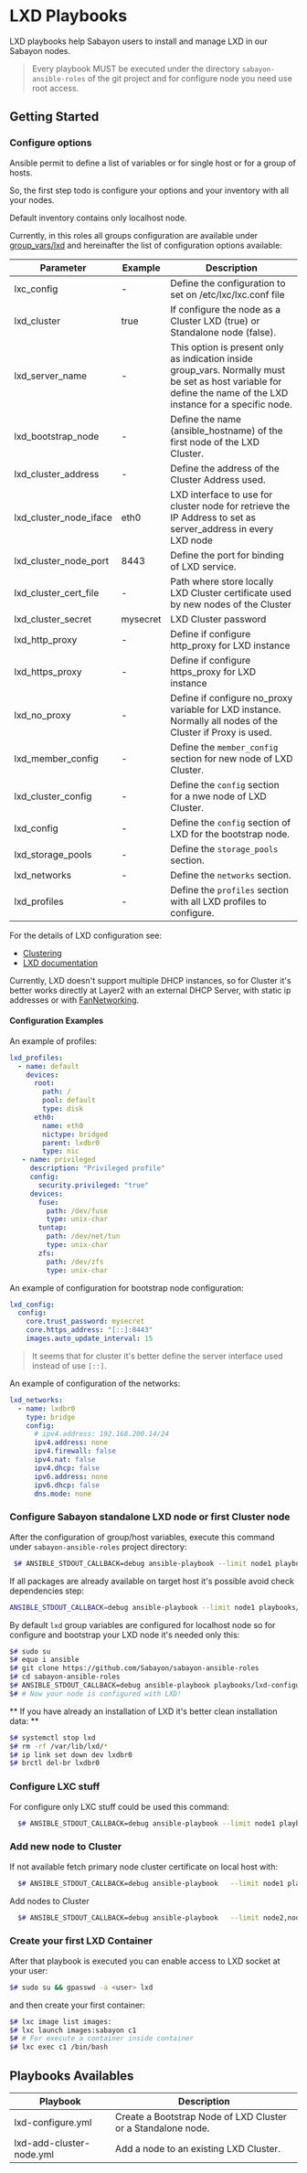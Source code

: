 # LXD Playbooks

LXD playbooks help Sabayon users to install and manage LXD in our Sabayon nodes.

> Every playbook MUST be executed under the directory `sabayon-ansible-roles` of the git project and for configure node you need use root access.

## Getting Started

### Configure options

Ansible permit to define a list of variables or for single host or for a group of hosts.

So, the first step todo is configure your options and your inventory with all your nodes.

Default inventory contains only localhost node.

Currently, in this roles all groups configuration are available under [group_vars/lxd](https://github.com/Sabayon/sabayon-ansible-roles/blob/master/inventory/group_vars/lxd)
and hereinafter the list of configuration options available:

| Parameter | Example | Description |
|-----------|---------|-------------|
| lxc_config | - | Define the configuration to set on /etc/lxc/lxc.conf file |
| lxd_cluster | true | If configure the node as a Cluster LXD (true) or Standalone node (false). |
| lxd_server_name | - | This option is present only as indication inside group_vars. Normally must be set as host variable for define the name of the LXD instance for a specific node. |
| lxd_bootstrap_node | - | Define the name (ansible_hostname) of the first node of the LXD Cluster. |
| lxd_cluster_address | - | Define the address of the Cluster Address used. |
| lxd_cluster_node_iface | eth0 | LXD interface to use for cluster node for retrieve the IP Address to set as server_address in every LXD node |
| lxd_cluster_node_port | 8443 | Define the port for binding of LXD service. |
| lxd_cluster_cert_file | - | Path where store locally LXD Cluster certificate used by new nodes of the Cluster |
| lxd_cluster_secret | mysecret | LXD Cluster password |
| lxd_http_proxy | - | Define if configure http_proxy for LXD instance |
| lxd_https_proxy | - | Define if configure https_proxy for LXD instance |
| lxd_no_proxy | - | Define if configure no_proxy variable for LXD instance. Normally all nodes of the Cluster if Proxy is used. |
| lxd_member_config | - | Define the `member_config` section for new node of LXD Cluster. |
| lxd_cluster_config | - | Define the `config` section for a nwe node of LXD Cluster. |
| lxd_config | - | Define the `config` section of LXD for the bootstrap node. |
| lxd_storage_pools | - | Define the `storage_pools` section. |
| lxd_networks | - | Define the `networks` section. |
| lxd_profiles | - | Define the `profiles` section with all LXD profiles to configure. |

For the details of LXD configuration see:

 * [Clustering](https://lxd.readthedocs.io/en/latest/clustering/)
 * [LXD documentation](https://github.com/lxc/lxd/tree/master/doc)

Currently, LXD doesn't support multiple DHCP instances, so for Cluster it's better works directly at Layer2 with
an external DHCP Server, with static ip addresses or with [FanNetworking](https://wiki.ubuntu.com/FanNetworking).

#### Configuration Examples

An example of profiles:

```yaml
lxd_profiles:
  - name: default
    devices:
      root:
        path: /
        pool: default
        type: disk
      eth0:
        name: eth0
        nictype: bridged
        parent: lxdbr0
        type: nic
   - name: privileged
     description: "Privileged profile"
     config:
       security.privileged: "true"
     devices:
       fuse:
         path: /dev/fuse
         type: unix-char
       tuntap:
         path: /dev/net/tun
         type: unix-char
       zfs:
         path: /dev/zfs
         type: unix-char

```

An example of configuration for bootstrap node configuration:

```yaml
lxd_config:
  config:
    core.trust_password: mysecret
    core.https_address: "[::]:8443"
    images.auto_update_interval: 15
```

> It seems that for cluster it's better define the server interface used instead of use `[::]`.


An example of configuration of the networks:

```yaml
lxd_networks:
  - name: lxdbr0
    type: bridge
    config:
      # ipv4.address: 192.168.200.14/24
      ipv4.address: none
      ipv4.firewall: false
      ipv4.nat: false
      ipv4.dhcp: false
      ipv6.address: none
      ipv6.dhcp: false
      dns.mode: none
```

### Configure Sabayon standalone LXD node or first Cluster node

After the configuration of group/host variables, execute this command under `sabayon-ansible-roles`
project directory:


```bash
 $# ANSIBLE_STDOUT_CALLBACK=debug ansible-playbook --limit node1 playbooks/lxd-configure.yml
```

If all packages are already available on target host it's possible avoid check dependencies step:

```bash
ANSIBLE_STDOUT_CALLBACK=debug ansible-playbook --limit node1 playbooks/lxd-configure.yml  --skip-tags install_deps
```

By default `lxd` group variables are configured for localhost node so for configure and bootstrap your LXD node
it's needed only this:

```bash
$# sudo su
$# equo i ansible
$# git clone https://github.com/Sabayon/sabayon-ansible-roles
$# cd sabayon-ansible-roles
$# ANSIBLE_STDOUT_CALLBACK=debug ansible-playbook playbooks/lxd-configure.yml
$# # Now your node is configured with LXD!
```

** If you have already an installation of LXD it's better clean installation data: **

```bash
$# systemctl stop lxd
$# rm -rf /var/lib/lxd/*
$# ip link set down dev lxdbr0
$# brctl del-br lxdbr0
```

### Configure LXC stuff

For configure only LXC stuff could be used this command:

```bash
  $# ANSIBLE_STDOUT_CALLBACK=debug ansible-playbook --limit node1 playbooks/lxd-configure.yml -t lxc_conf_override
```

### Add new node to Cluster


If not available fetch primary node cluster certificate on local host with:

```bash
  $# ANSIBLE_STDOUT_CALLBACK=debug ansible-playbook   --limit node1 playbooks/lxd-configure.yml --skip-tags systemd_stuff,lxd_boostrap_node
```

Add nodes to Cluster

```bash
  $# ANSIBLE_STDOUT_CALLBACK=debug ansible-playbook   --limit node2,node3,node4 playbooks/lxd-add-cluster-node.yml
```

### Create your first LXD Container

After that playbook is executed you can enable access to LXD socket at your user:

```bash
$# sudo su && gpasswd -a <user> lxd
```

and then create your first container:

```bash
$# lxc image list images:
$# lxc launch images:sabayon c1
$# # For execute a container inside container
$# lxc exec c1 /bin/bash
```

## Playbooks Availables

| Playbook | Description |
|----------|-------------|
|lxd-configure.yml | Create a Bootstrap Node of LXD Cluster or a Standalone node. |
|lxd-add-cluster-node.yml | Add a node to an existing LXD Cluster. |


